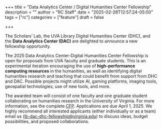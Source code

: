 +++
title = "Data Analytics Center / Digital Humanities Center Fellowship"
description = ""
author = "RC Staff"
date = "2025-02-28T12:57:24-05:00"
tags = ["rc"]
categories = ["feature"]
draft = false

+++



The Scholars’ Lab, the UVA Library Digital Humanities Center (DHC), and the <strong>Data Analytics Center (DAC)</strong> are delighted to announce a new fellowship opportunity.



The 2025 Data Analytics Center-Digital Humanities Center Fellowship is open for proposals from UVA faculty and graduate students. This is an experimental iteration encouraging the use of <strong>high-performance computing resources</strong> in the humanities, as well as identifying digital humanities research and teaching that could benefit from support from DHC and DAC. Possible projects might utilize AI, gaming platforms, imaging tools, geospatial technologies, use of new tools, and more.


The awarded team will consist of one faculty and one graduate student collaborating on humanities research in the University of Virginia. For more information, see the complete [CFP](https://virginia.us1.list-manage.com/track/click?u=3ac105f4d87dddbd34542ab41&id=0f717c11d5&e=a4bf003185). Applications are due April 1, 2025. We highly recommend all interested applicants (either individually or as a team) email us (lb-dac-dhc-fellowship@virginia.edu) to discuss ideas, budget possibilities, and proposed collaborations.
